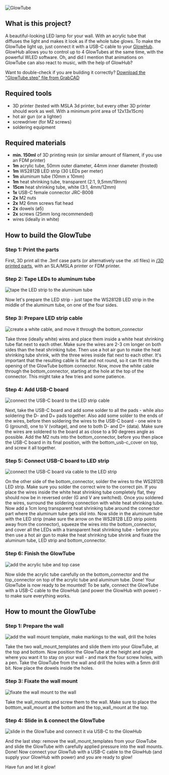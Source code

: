 ![GlowTube](readme/header.jpg)

## What is this project?

A beautiful-looking LED lamp for your wall. With an acrylic tube that diffuses the light and makes it look as if the whole tube glows. To make the GlowTube light up, just connect it with a USB-C cable to your [GlowHub](https://github.com/glowingkitty/GlowHub). GlowHub allows you to control up to 4 GlowTubes at the same time, with the powerful WLED software. Oh, and did I mention that animations on GlowTube can also react to music, with the help of GlowHub?

Want to double-check if you are building it correctly? [Download the "GlowTube.step" file from GrabCAD](https://grabcad.com/library/glowtube-1)

## Required tools

- 3D printer (tested with MSLA 3d printer, but every other 3D printer should work as well. With a minimum print area of 12x13x15cm)
- hot air gun (or a lighter)
- screwdriver (for M2 screws)
- soldering equipment

## Required materials

- **min. 150ml** of 3D printing resin (or similar amount of filament, if you use an FDM printer)
- **1m** acrylic tube, 50mm outer diameter, 44mm inner diameter (frosted)
- **1m** WS2812B LED strip (30 LEDs per meter)
- **1m** aluminum tube (10mm x 10mm)
- **1m** heat shrinking tube, transparent (2:1, 9,5mm/19mm)
- **15cm** heat shrinking tube, white (3:1, 4mm/12mm)
- **1x** USB-C female connector JRC-B008
- **2x** M2 nuts
- **2x** M2 6mm screws flat head
- **2x** dowels (ø5)
- **2x** screws (25mm long recommended)
- wires (ideally in white)

## How to build the GlowTube

### **Step 1:** Print the parts

First, 3D print all the .3mf case parts (or alternatively use the .stl files) in [/3D printed parts](https://github.com/glowingkitty/GlowTube/tree/main/3d%20printed%20parts), with an SLA/MSLA printer or FDM printer.

### **Step 2:** Tape LEDs to aluminum tube

![tape the LED strip to the aluminum tube](readme/build_1_add_leds_to_aluminumtube.gif)

Now let's prepare the LED strip - just tape the WS2812B LED strip in the middle of the aluminum tube, on one of the four sides.

### **Step 3:** Prepare LED strip cable

![create a white cable, and move it through the bottom_connector](readme/glowtube_wires_overview.jpg)

Take three (ideally white) wires and place them inside a white heat shrinking tube flat next to each other. Make sure the wires are 2-3 cm longer on both sides than the heat shrinking tube. Then use a hot air gun to make the heat shrinking tube shrink, with the three wires inside flat next to each other. It's important that the resulting cable is flat and not round, so it can fit into the opening of the GlowTube bottom connector. Now, move the white cable through the bottom_connector, starting at the hole at the top of the connector. This might take a few tries and some patience. 

### **Step 4:** Add USB-C board

![connect the USB-C board to the LED strip cable](readme/build_2_add_usb_c_board.gif)

Next, take the USB-C board and add some solder to all the pads - while also soldering the D- and D+ pads together. Also add some solder to the ends of the wires, before then soldering the wires to the USB-C board - one wire to G (ground), one to V (voltage), and one to both D- and D+ (data). Make sure the wires are soldered to the board at as close to a 90 degrees angle as possible. Add the M2 nuts into the bottom_connector, before you then place the USB-C board in its final position, with the bottom_usb-c_cover on top, and screw it all together.

### **Step 5:** Connect USB-C board to LED strip

![connect the USB-C board via cable to the LED strip](readme/build_3_connect_led_strip.gif)

On the other side of the bottom_connector, solder the wires to the WS2812B LED strip. Make sure you solder the correct wire to the correct pin. If you place the wires inside the white heat shrinking tube completely flat, they should now be in reversed order (G and V are switched). Once you soldered the wires, surround the soldering connection with white heat shrinking tube. Now add a 1cm long transparent heat shrinking tube around the connector part where the aluminum tube gets slid into. Now slide in the aluminum tube with the LED strip (make sure the arrow on the WS2812B LED strip points away from the connector), squeeze the wires into the bottom_connector, and cover all the LEDs with a transparent heat shrinking tube - before you then use a hot air gun to make the heat shrinking tube shrink and fixate the aluminum tube, LED strip and bottom_connector.

### **Step 6:** Finish the GlowTube

![add the acrylic tube and top case](readme/build_4_add_acrylic_and_top_case.gif)

Now slide the acrylic tube carefully on the bottom_connector and the top_connector on top of the acrylic tube and aluminum tube. Done! Your GlowTube is now ready to be mounted! To be safe, connect the GlowTube with a USB-C cable to the GlowHub (and power the GlowHub with power) - to make sure everything works.

## How to mount the GlowTube

### **Step 1:** Prepare the wall

![add the wall mount template, make markings to the wall, drill the holes](readme/mount_1_prepare_wall.gif)

Take the two wall_mount_templates and slide them into your GlowTube, at the top and bottom. Now position the GlowTube at the height and angle where you want it to stay on your wall - and mark the four screw holes, with a pen. Take the GlowTube from the wall and drill the holes with a 5mm drill bit. Now place the dowels inside the holes.

### **Step 3:** Fixate the wall mount

![fixate the wall mount to the wall](readme/mount_2_fixate_wall_mount.gif)

Take the wall_mounts and screw them to the wall. Make sure to place the botttom_wall_mount at the bottom and the top_wall_mount at the top.

### **Step 4:** Slide in & connect the GlowTube

![slide in the GlowTube and connect it via USB-C to the GlowHub](readme/mount_3_slide_in_glowtube.gif)

And the last step: remove the wall_mount_templates from your GlowTube and slide the GlowTube with carefully applied pressure into the wall mounts. Done! Now connect your GlowTub with a USB-C cable to the GlowHub (and supply your GlowHub with power) and you are ready to glow!

Have fun and let it glow!
